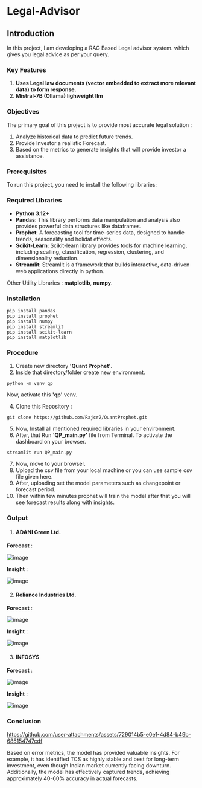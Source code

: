 # Legal-Advisor

## Introduction

In this project, I am developing a RAG Based Legal advisor system. which gives you legal advice as per your query.

### Key Features

1. **Uses Legal law documents (vector embedded to extract more relevant data) to form response.**
2. **Mistral-7B (Ollama) lighweight llm**

### Objectives

The primary goal of this project is to provide most accurate legal solution  :

1. Analyze historical data to predict future trends.
2. Provide Investor a realistic Forecast.
3. Based on the metrics to generate insights that will provide investor a assistance.

### Prerequisites
To run this project, you need to install the following libraries:
### Required Libraries

- **Python 3.12+**
- **Pandas**: This library performs data manipulation and analysis also provides powerful data structures like dataframes.
- **Prophet**: A forecasting tool for time-series data, designed to handle trends, seasonality and holidat effects.
- **Scikit-Learn**: Scikit-learn library provides tools for machine learning, including scalling, classification, regression, clustering, and dimensionality reduction.
- **Streamlit**: Streamlit is a framework that builds interactive, data-driven web applications directly in python.  

Other Utility Libraries : **matplotlib**, **numpy**.

### Installation

   ```
   pip install pandas
   pip install prophet
   pip install numpy
   pip install streamlit
   pip install scikit-learn
   pip install matplotlib
   ```

### Procedure

1.   Create new directory **'Quant Prophet'**.
2.   Inside that directory/folder create new environment.
   
   ```
   python -m venv qp
   ```

  Now, activate this **'qp'** venv.
  
4.   Clone this Repository :

   ```
   git clone https://github.com/Rajcr2/QuantProphet.git
   ```
5.   Now, Install all mentioned required libraries in your environment.
6.   After, that Run **'QP_main.py'** file from Terminal. To activate the dashboard on your browser.
   ```
   streamlit run QP_main.py
   ``` 
7. Now, move to your browser.
8. Upload the csv file from your local machine or you can use sample csv file given here.
9. After, uploading set the model parameters such as changepoint or forecast period.
10. Then within few minutes prophet will train the model after that you will see forecast results along with insights.



### Output

1. #### ADANI Green Ltd.

**Forecast** :

![image](https://github.com/user-attachments/assets/c29a90f7-676e-4b98-90cf-34b2e729bda2)

**Insight** :

![image](https://github.com/user-attachments/assets/e1b843f2-d87c-47be-8e6e-c4bd0a0df9bc)


2. #### Reliance Industries Ltd.

**Forecast** :

![image](https://github.com/user-attachments/assets/8419597c-558f-454a-aac4-f2d0600c5160)

**Insight** :

![image](https://github.com/user-attachments/assets/40cb3ef5-19db-4101-af07-3f96ec9ab123)


3. #### INFOSYS

 **Forecast** :

![image](https://github.com/user-attachments/assets/cb39d095-c768-4ff6-8eba-5971e7372ab9)


**Insight** :  

![image](https://github.com/user-attachments/assets/2856e767-73da-4380-9281-ff2d374339f7)


### Conclusion



https://github.com/user-attachments/assets/729014b5-e0e1-4d84-b49b-685154747cdf


Based on error metrics, the model has provided valuable insights. For example, it has identified TCS as highly stable and best for long-term investment, even though Indian market currently facing downturn. Additionally, the model has effectively captured trends, achieving approximately 40-60% accuracy in actual forecasts.




